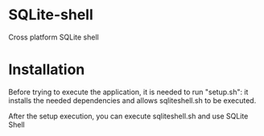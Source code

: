 # SQLite-shell
Cross platform SQLite shell

# Installation
Before trying to execute the application, it is needed to run "setup.sh": it installs the needed dependencies and allows sqliteshell.sh to be executed.

After the setup execution, you can execute sqliteshell.sh and use SQLite Shell
